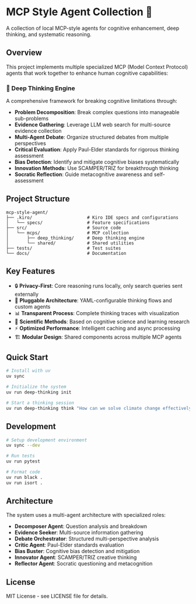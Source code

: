 # MCP Style Agent Collection 🧠

A collection of local MCP-style agents for cognitive enhancement, deep thinking, and systematic reasoning.

## Overview

This project implements multiple specialized MCP (Model Context Protocol) agents that work together to enhance human cognitive capabilities:

### 🧠 Deep Thinking Engine
A comprehensive framework for breaking cognitive limitations through:
- **Problem Decomposition**: Break complex questions into manageable sub-problems
- **Evidence Gathering**: Leverage LLM web search for multi-source evidence collection  
- **Multi-Agent Debate**: Organize structured debates from multiple perspectives
- **Critical Evaluation**: Apply Paul-Elder standards for rigorous thinking assessment
- **Bias Detection**: Identify and mitigate cognitive biases systematically
- **Innovation Methods**: Use SCAMPER/TRIZ for breakthrough thinking
- **Socratic Reflection**: Guide metacognitive awareness and self-assessment

## Project Structure

```
mcp-style-agent/
├── .kiro/                     # Kiro IDE specs and configurations
│   └── specs/                 # Feature specifications
├── src/                       # Source code
│   └── mcps/                  # MCP collection
│       ├── deep_thinking/     # Deep thinking engine
│       └── shared/            # Shared utilities
├── tests/                     # Test suites
└── docs/                      # Documentation
```

## Key Features

- 🔒 **Privacy-First**: Core reasoning runs locally, only search queries sent externally
- 🔧 **Pluggable Architecture**: YAML-configurable thinking flows and custom agents
- 📊 **Transparent Process**: Complete thinking traces with visualization
- 🎯 **Scientific Methods**: Based on cognitive science and learning research
- ⚡ **Optimized Performance**: Intelligent caching and async processing
- 🏗️ **Modular Design**: Shared components across multiple MCP agents

## Quick Start

```bash
# Install with uv
uv sync

# Initialize the system
uv run deep-thinking init

# Start a thinking session
uv run deep-thinking think "How can we solve climate change effectively?"
```

## Development

```bash
# Setup development environment
uv sync --dev

# Run tests
uv run pytest

# Format code
uv run black .
uv run isort .
```

## Architecture

The system uses a multi-agent architecture with specialized roles:

- **Decomposer Agent**: Question analysis and breakdown
- **Evidence Seeker**: Multi-source information gathering
- **Debate Orchestrator**: Structured multi-perspective analysis
- **Critic Agent**: Paul-Elder standards evaluation
- **Bias Buster**: Cognitive bias detection and mitigation
- **Innovator Agent**: SCAMPER/TRIZ creative thinking
- **Reflector Agent**: Socratic questioning and metacognition

## License

MIT License - see LICENSE file for details.